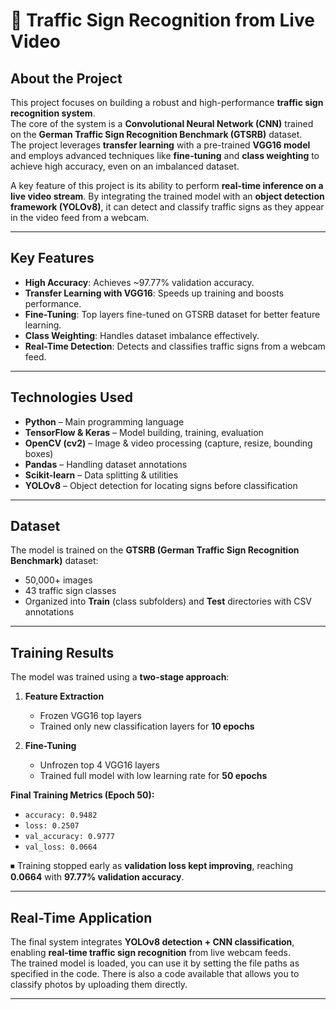 # 🚦 Traffic Sign Recognition from Live Video

##  About the Project
This project focuses on building a robust and high-performance **traffic sign recognition system**.  
The core of the system is a **Convolutional Neural Network (CNN)** trained on the **German Traffic Sign Recognition Benchmark (GTSRB)** dataset.  
The project leverages **transfer learning** with a pre-trained **VGG16 model** and employs advanced techniques like **fine-tuning** and **class weighting** to achieve high accuracy, even on an imbalanced dataset.  

A key feature of this project is its ability to perform **real-time inference on a live video stream**. By integrating the trained model with an **object detection framework (YOLOv8)**, it can detect and classify traffic signs as they appear in the video feed from a webcam.  

---

##  Key Features
-  **High Accuracy**: Achieves ~97.77% validation accuracy.  
-  **Transfer Learning with VGG16**: Speeds up training and boosts performance.  
-  **Fine-Tuning**: Top layers fine-tuned on GTSRB dataset for better feature learning.  
-  **Class Weighting**: Handles dataset imbalance effectively.  
-  **Real-Time Detection**: Detects and classifies traffic signs from a webcam feed.  

---

##  Technologies Used
- **Python** – Main programming language  
- **TensorFlow & Keras** – Model building, training, evaluation  
- **OpenCV (cv2)** – Image & video processing (capture, resize, bounding boxes)  
- **Pandas** – Handling dataset annotations  
- **Scikit-learn** – Data splitting & utilities  
- **YOLOv8** – Object detection for locating signs before classification  

---

##  Dataset
The model is trained on the **GTSRB (German Traffic Sign Recognition Benchmark)** dataset:  
- 50,000+ images  
- 43 traffic sign classes  
- Organized into **Train** (class subfolders) and **Test** directories with CSV annotations  

---

##  Training Results
The model was trained using a **two-stage approach**:

1. **Feature Extraction**  
   - Frozen VGG16 top layers  
   - Trained only new classification layers for **10 epochs**  

2. **Fine-Tuning**  
   - Unfrozen top 4 VGG16 layers  
   - Trained full model with low learning rate for **50 epochs**  

**Final Training Metrics (Epoch 50):**
- `accuracy: 0.9482`  
- `loss: 0.2507`  
- `val_accuracy: 0.9777`  
- `val_loss: 0.0664`  

⏹ Training stopped early as **validation loss kept improving**, reaching **0.0664** with **97.77% validation accuracy**.  

---

##  Real-Time Application
The final system integrates **YOLOv8 detection + CNN classification**, enabling **real-time traffic sign recognition** from live webcam feeds.  
The trained model is loaded, you can use it by setting the file paths as specified in the code.
There is also a code available that allows you to classify photos by uploading them directly.

---




